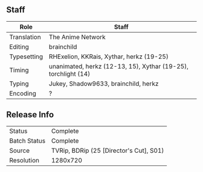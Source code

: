 ## Staff

| Role            | Staff                                                          |
|-----------------|----------------------------------------------------------------|
| Translation     | The Anime Network                                              |
| Editing         | brainchild                                                     |
| Typesetting     | RHExelion, KKRais, Xythar, herkz (19-25)                       |
| Timing          | unanimated, herkz (12-13, 15), Xythar (19-25), torchlight (14) |
| Typing          | Jukey, Shadow9633, brainchild, herkz                           |
| Encoding        | ? |

## Release Info

|              |                                         |
|--------------|-----------------------------------------|
| Status       | Complete                                |
| Batch Status | Complete                                |
| Source       | TVRip, BDRip (25 [Director's Cut], S01) |
| Resolution   | 1280x720                                |

